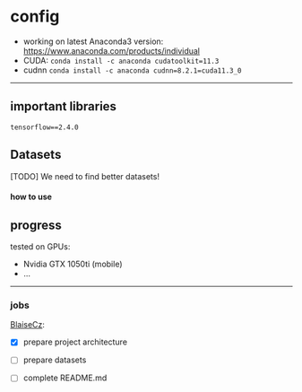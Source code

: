 # config

- working on latest Anaconda3 version: https://www.anaconda.com/products/individual
- CUDA: `conda install -c anaconda cudatoolkit=11.3`
- cudnn `conda install -c anaconda cudnn=8.2.1=cuda11.3_0`
---

## important libraries

`tensorflow==2.4.0`

## Datasets
[TODO]
We need to find better datasets!

#### how to use

## progress
tested on GPUs:

- Nvidia GTX 1050ti (mobile)
- ...

---

### jobs

[BlaiseCz](https://github.com/BlaiseCz):
- [x] prepare project architecture
- [ ] prepare datasets
- [ ] complete README.md




